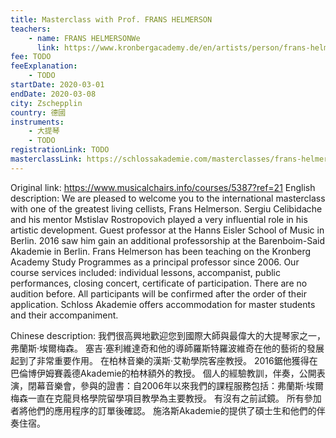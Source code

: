 ```yaml
---
title: Masterclass with Prof. FRANS HELMERSON
teachers:
	- name: FRANS HELMERSONWe
	  link: https://www.kronbergacademy.de/en/artists/person/frans-helmerson/
fee: TODO
feeExplanation: 
	- TODO
startDate: 2020-03-01
endDate: 2020-03-08
city: Zschepplin
country: 德國
instruments:
	- 大提琴
	- TODO
registrationLink: TODO
masterclassLink: https://schlossakademie.com/masterclasses/frans-helmerson
---
```

Original link: https://www.musicalchairs.info/courses/5387?ref=21
English description:
We are pleased to welcome you to the international masterclass with one of the greatest living cellists, Frans Helmerson.
 Sergiu Celibidache and his mentor Mstislav Rostropovich played a very influential role in his artistic development.
Guest professor at the Hanns Eisler School of Music in Berlin.
 2016 saw him gain an additional professorship at the Barenboim-Said Akademie in Berlin.
 Frans Helmerson has been teaching on the Kronberg Academy Study Programmes as a principal professor since 2006.
Our course services included: individual lessons, accompanist, public performances, closing concert, certificate of participation.
 There are no audition before.
 All participants will be confirmed after the order of their application.
Schloss Akademie offers accommodation for master students and their accompaniment.
​

Chinese description:
我們很高興地歡迎您到國際大師與最偉大的大提琴家之一，弗蘭斯·埃爾梅森。
塞吉·塞利維達奇和他的導師羅斯特羅波維奇在他的藝術的發展起到了非常重要作用。
在柏林音樂的漢斯·艾勒學院客座教授。
 2016鋸他獲得在巴倫博伊姆賽義德Akademie的柏林額外的教授。
個人的經驗教訓，伴奏，公開表演，閉幕音樂會，參與的證書：自2006年以來我們的課程服務包括：弗蘭斯·埃爾梅森一直在克龍貝格學院留學項目教學為主要教授。
有沒有之前試鏡。
所有參加者將他們的應用程序的訂單後確認。
施洛斯Akademie的提供了碩士生和他們的伴奏住宿。

